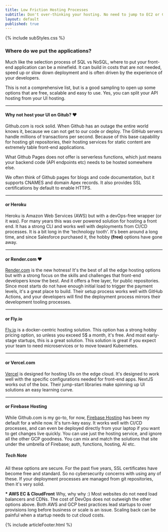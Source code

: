 ```yaml
---
title: Low Friction Hosting Processes
subtitle: Don't over-thinking your hosting. No need to jump to EC2 or CloudFront.
layout: default
published: true
---
```


{% include subStyles.css %}

### Where do we put the applications?

Much like the selection process of SQL vs NoSQL, where to put your front-end application can be
a minefield. It can build in costs that are not needed, speed up or slow down deployment
and is often driven by the experience of your developers.

This is not a comprehensive list, but is a good sampling to open up some
options that are free, scalable and easy to use. Yes, you can split your API
hosting from your UI hosting.

---

#### Why not host your UI on Gitub? <span class="badge text-bg-success">&hearts;</span>
Github.com is rock solid. When Github has an outage the entire world knows it, because
we can not get to our code or deploy. The GitHub servers handle millions of transactions per second.
Because of this base capability for hosting git repositories, their hosting services
for static content are extremely table front-end applications.

What Github Pages does not offer is serverless functions, which just means your backend
code (API endpoints etc) needs to be hosted somewhere else.

We often think of Github pages for blogs and code documentation, but it supports CNAMES and
domain Apex records. It also provides SSL certifications by default to enable HTTPS.

---

#### or Heroku
Heroku is Amazon Web Services (AWS) but with a devOps-free wrapper (or it was). For many years
this was over powered solution for hosting a front end. It has a strong CLI and works well with
deployments from CI/CD processes. It is a bit long in the 'technology tooth'. It's been around a 
long time, and since Salesforce purchased it, the hobby __(free)__ options have gone away.

---

#### or Render.com <span class="badge text-bg-success">&hearts;</span>
[Render.com](https://Render.com) is the new hotness! It's the best of all the edge hosting options but with a strong
focus on the skills and challenges that front-end developers know the best. And it offers a free layer, for public repositories.
Since most starts do not have enough initial load to trigger the payment levels, it's a great place to build. Their
setup process works well with GitHub Actions, and your developers will find the deployment process mirrors their development
tooling processes.

---

#### or Fly.io
[Fly.io](https://fly.io) is a docker-centric hosting solution. This option has a strong hobby pricing option,
so unless you exceed 5$ a month, it's free. And most early-stage startups, this is a great solution. This solution
is great if you expect your team to need microservices or to move toward Kubernetes.

---

#### or Vercel.com
[Vercel](https://vercel.com) is designed for hosting UIs on the edge cloud. It's designed to work well
with the specific configurations needed for front-end apps. NextJS works out of the box. Their jump-start
libraries make spinning up UI solutions an easy learning curve.

---

#### or Firebase Hosting
While Github.com is my go-to, for now, [Firebase Hosting](https://firebase.google.com/products/hosting) has been my
default for a while now. It's turn-key easy. It works well with CI/CD processes, and can even be deployed directly
from your laptop if you want to get changes live quickly. You can use just the hosting service, and
ignore all the other GCP goodness. You can mix and match the solutions that site under the umbrella of Firebase;
auth, functions, hosting, AI etc.

<div class="mt-5 mb-5 tech-note">
    <h5>
    Tech Note
    </h5>
    <p>
        All these options are secure. For the past five years, SSL certificates have
        become free and standard. So no cybersecurity concerns with using any of these. If
        your deployment processes are managed from git repositories, then it's very solid.
    </p>
</div>

__* AWS EC & CloudFront__
Why, why why :) Most websites do not need load balancers and CDNs. The cost of DevOps does
not outweigh the other options above. Both AWS and GCP best practices lead startups to
over provisions long before business or scale is an issue. Scaling back can be painful
when a startup needs to cut cloud costs.

<style>
 hr { border: 1px solid #DFDFDF; }
</style>

{% include articleFooter.html %}